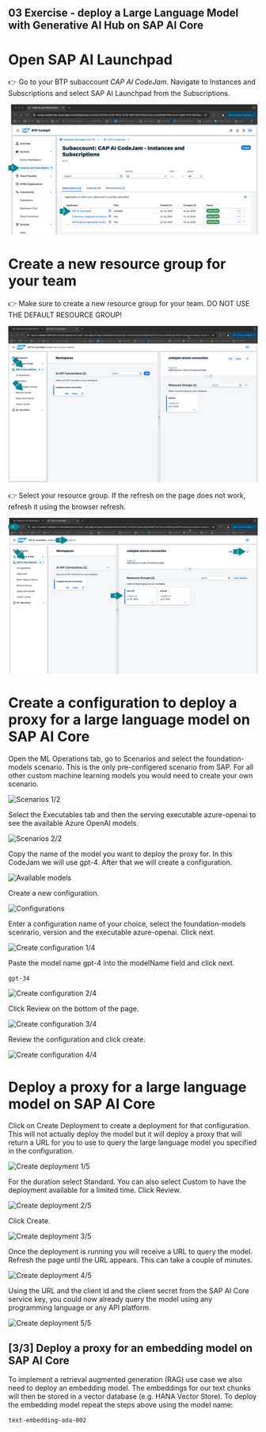 ## 03 Exercise - deploy a Large Language Model with Generative AI Hub on SAP AI Core

# Open SAP AI Launchpad
👉 Go to your BTP subaccount *CAP AI CodeJam*. Navigate to Instances and Subscriptions and select SAP AI Launchpad from the Subscriptions.

![BTP cockpit](assets/2024-07-17_14-43-29copy.png)

# Create a new resource group for your team
👉 Make sure to create a new resource group for your team. DO NOT USE THE DEFAULT RESOURCE GROUP!

![SAP AI Launchpad - Recourse Group 1/2](assets/2024-07-22_10-47-54.png)

👉 Select your resource group. If the refresh on the page does not work, refresh it using the browser refresh.

![SAP AI Launchpad - Recourse Group 2/2](assets/2024-07-22_10-51-07.png)

# Create a configuration to deploy a proxy for a large language model on SAP AI Core

Open the ML Operations tab, go to Scenarios and select the foundation-models scenario. This is the only pre-configered scenario from SAP. For all other custom machine learning models you would need to create your own scenario.

![Scenarios 1/2](images/2024-07-22_12-52-11.png)

Select the Executables tab and then the serving executable azure-openai to see the available Azure OpenAI models.

![Scenarios 2/2](images/2024-07-22_13-04-27.png)

Copy the name of the model you want to deploy the proxy for. In this CodeJam we will use gpt-4.
After that we will create a configuration.

![Available models](images/2024-07-22_13-04-40.png)

Create a new configuration.

![Configurations](images/2024-07-22_13-15-51.png)

Enter a configuration name of your choice, select the foundation-models scenrario, version and the executable azure-openai. Click next.

![Create configuration 1/4](images/2024-07-16_16-42-19.png)

Paste the model name gpt-4 into the modelName field and click next.
```sh
gpt-34
```

![Create configuration 2/4](images/2024-07-16_16-42-54.png)

Click Review on the bottom of the page.

![Create configuration 3/4](images/2024-07-16_16-43-20.png)

Review the configuration and click create.

![Create configuration 4/4](images/2024-07-16_16-43-35.png)

# Deploy a proxy for a large language model on SAP AI Core

Click on Create Deployment to create a deployment for that configuration. This will not actually deploy the model but it will deploy a proxy that will return a URL for you to use to query the large language model you specified in the configuration.

![Create deployment 1/5](images/2024-07-16_16-43-57.png)

For the duration select Standard. You can also select Custom to have the deployment available for a limited time. Click Review.

![Create deployment 2/5](images/2024-07-16_16-44-17.png)

Click Create.

![Create deployment 3/5](images/2024-07-16_16-44-32.png)

Once the deployment is running you will receive a URL to query the model. Refresh the page until the URL appears. This can take a couple of minutes.

![Create deployment 4/5](images/2024-07-16_16-44-49.png)

Using the URL and the client id and the client secret from the SAP AI Core service key, you could now already query the model using any programming language or any API platform.

![Create deployment 5/5](images/2024-07-16_16-51-40.png)

## [3/3] Deploy a proxy for an embedding model on SAP AI Core
To implement a retrieval augmented generation (RAG) use case we also need to deploy an embedding model. The embeddings for our text chunks will then be stored in a vector database (e.g. HANA Vector Store). To deploy the embedding model repeat the steps above using the model name: 
```sh
text-embedding-ada-002
```
